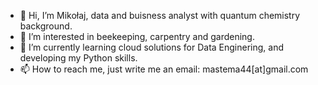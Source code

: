 - 👋 Hi, I’m Mikołaj, data and buisness analyst with quantum chemistry background.
- 👀 I’m interested in beekeeping, carpentry and gardening.
- 🌱 I’m currently learning cloud solutions for Data Enginering, and developing my Python skills. 
- 📫 How to reach me, just write me an email: mastema44[at]gmail.com

<!---
Mastema44/Mastema44 is a ✨ special ✨ repository because its `README.md` (this file) appears on your GitHub profile.
You can click the Preview link to take a look at your changes.
--->
